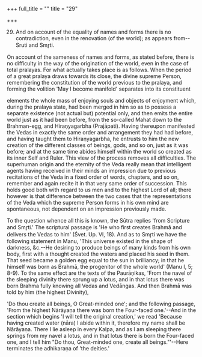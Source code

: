 +++
full_title = ""
title = "29"

+++


29. And on account of the equality of names and forms there is no contradiction, even in the renovation (of the world); as appears from--Sruti and Smr̥ti.

On account of the sameness of names and forms, as stated before, there is no difficulty in the way of the origination of the world, even in the case of total pralayas. For what actually takes place is as follows. When the period of a great pralaya draws towards its close, the divine supreme Person, remembering the constitution of the world previous to the pralaya, and forming the volition 'May I become manifold' separates into its constituent

elements the whole mass of enjoying souls and objects of enjoyment which, during the pralaya state, had been merged in him so as to possess a separate existence (not actual but) potential only, and then emits the entire world just as it had been before, from the so-called Mahat down to the Brahman-egg, and Hiraṇyagarbha (Prajāpati). Having thereupon manifested the Vedas in exactly the same order and arrangement they had had before, and having taught them to Hiraṇyagarbha, he entrusts to him the new creation of the different classes of beings, gods, and so on, just as it was before; and at the same time abides himself within the world so created as its inner Self and Ruler. This view of the process removes all difficulties. The superhuman origin and the eternity of the Veda really mean that intelligent agents having received in their minds an impression due to previous recitations of the Veda in a fixed order of words, chapters, and so on, remember and again recite it in that very same order of succession. This holds good both with regard to us men and to the highest Lord of all; there however is that difference between the two cases that the representations of the Veda which the supreme Person forms in his own mind are spontaneous, not dependent on an impression previously made.

To the question whence all this is known, the Sūtra replies 'from Scripture and Smr̥ti.' The scriptural passage is 'He who first creates Brahmā and delivers the Vedas to him' (Śvet. Up. VI, 18). And as to Smr̥ti we have the following statement in Manu, 'This universe existed in the shape of darkness, &c.--He desiring to produce beings of many kinds from his own body, first with a thought created the waters and placed his seed in them. That seed became a golden egg equal to the sun in brilliancy; in that he himself was born as Brahmā, the progenitor of the whole world' (Manu I, 5; 8-9). To the same effect are the texts of the Paurāṇikas, 'From the navel of the sleeping divinity there sprung up a lotus, and in that lotus there was born Brahma fully knowing all Vedas and Vedāngas. And then Brahmā was told by him (the highest Divinity),

'Do thou create all beings, O Great-minded one'; and the following passage, 'From the highest Nārāyaṇa there was born the Four-faced one.'--And in the section which begins 'I will tell the original creation,' we read 'Because having created water (nāra) I abide within it, therefore my name shall be Nārāyaṇa. There I lie asleep in every Kalpa, and as I am sleeping there springs from my navel a lotus, and in that lotus there is born the Four-faced one, and I tell him "Do thou, Great-minded one, create all beings."'--Here terminates the adhikaraṇa of 'the deities.'

